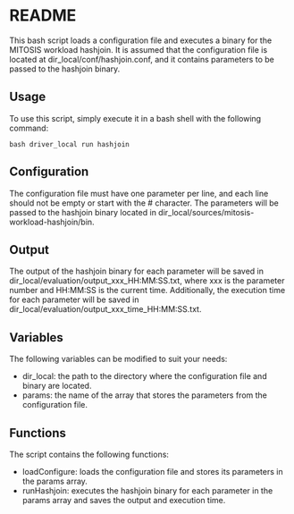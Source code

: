 # README
This bash script loads a configuration file and executes a binary for the MITOSIS workload hashjoin. It is assumed that the configuration file is located at dir_local/conf/hashjoin.conf, and it contains parameters to be passed to the hashjoin binary.

## Usage
To use this script, simply execute it in a bash shell with the following command:

```
bash driver_local run hashjoin
```
## Configuration
The configuration file must have one parameter per line, and each line should not be empty or start with the # character. The parameters will be passed to the hashjoin binary located in dir_local/sources/mitosis-workload-hashjoin/bin.

## Output
The output of the hashjoin binary for each parameter will be saved in dir_local/evaluation/output_xxx_HH:MM:SS.txt, where xxx is the parameter number and HH:MM:SS is the current time. Additionally, the execution time for each parameter will be saved in dir_local/evaluation/output_xxx_time_HH:MM:SS.txt.

## Variables
The following variables can be modified to suit your needs:
- dir_local: the path to the directory where the configuration file and binary are located.
- params: the name of the array that stores the parameters from the configuration file.

## Functions
The script contains the following functions:
- loadConfigure: loads the configuration file and stores its parameters in the params array.
- runHashjoin: executes the hashjoin binary for each parameter in the params array and saves the output and execution time.
